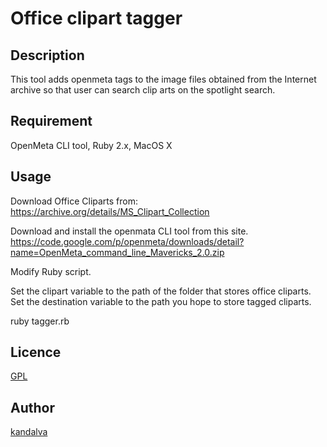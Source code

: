 Office clipart tagger
====

## Description

This tool adds openmeta tags to the image files obtained from the Internet archive so that user can search clip arts on the spotlight search.

## Requirement

OpenMeta CLI tool, Ruby 2.x, MacOS X

## Usage

Download Office Cliparts from:  
https://archive.org/details/MS_Clipart_Collection

Download and install the openmata CLI tool from this site.  
https://code.google.com/p/openmeta/downloads/detail?name=OpenMeta_command_line_Mavericks_2.0.zip

Modify Ruby script. 

Set the clipart variable to the path of the folder that stores office cliparts.
Set the destination variable to the path you hope to store tagged cliparts.

ruby tagger.rb

## Licence

[GPL](https://github.com/kandalva/clipart_tagger/blob/master/LICENSE)

## Author

[kandalva](https://github.com/kandalva)




  